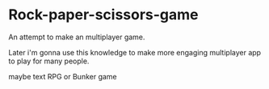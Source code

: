 # Rock-paper-scissors-game
An attempt to make an multiplayer game.


Later i'm gonna use this knowledge to make more engaging multiplayer app to play for many people.

maybe text RPG or Bunker game
